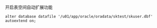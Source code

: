 开启表空间自动扩展功能 

```
alter database datafile '/u01/app/oracle/oradata/sktest/skuser.dbf' autoextend on; 
```

